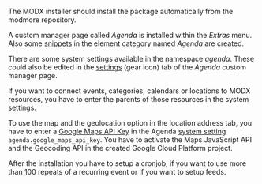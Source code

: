 The MODX installer should install the package automatically from the modmore
repository.

A custom manager page called _Agenda_ is installed within the _Extras_ menu.
Also some [snippets](04_Snippets/index) in the element category named
_Agenda_ are created.

There are some system settings available in the namespace _agenda_. These could
also be edited in the [settings](02_Custom_Manager_Page/07_Settings) (gear
icon) tab of the _Agenda_ custom manager page.

If you want to connect events, categories, calendars or locations to MODX
resources, you have to enter the parents of those resources in the system
settings.

To use the map and the geolocation option in the location address tab, you have
to enter a [Google Maps API
Key](https://developers.google.com/maps/documentation/javascript/get-api-key) in
the Agenda [system setting](02_Custom_Manager_Page/07_Settings)
`agenda.google_maps_api_key`. You have to activate the Maps JavaScript API and
the Geocoding API in the created Google Cloud Platform project.

After the installation you have to setup a cronjob, if you want to use more than
100 repeats of a recurring event or if you want to setup feeds.
